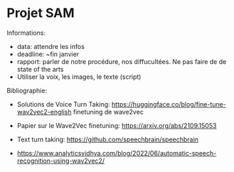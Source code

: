 # Projet SAM

Informations:
- data: attendre les infos
- deadline: ~fin janvier
- rapport: parler de notre procédure, nos diffucultées. Ne pas faire de de state of the arts
- Utiliser la voix, les images, le texte (script)

Bibliographie:

- Solutions de Voice Turn Taking: https://huggingface.co/blog/fine-tune-wav2vec2-english finetuning de wave2vec
- Papier sur le Wave2Vec finetuning: https://arxiv.org/abs/2109.15053

- Text turn taking: https://github.com/speechbrain/speechbrain
- https://www.analyticsvidhya.com/blog/2022/06/automatic-speech-recognition-using-wav2vec2/
